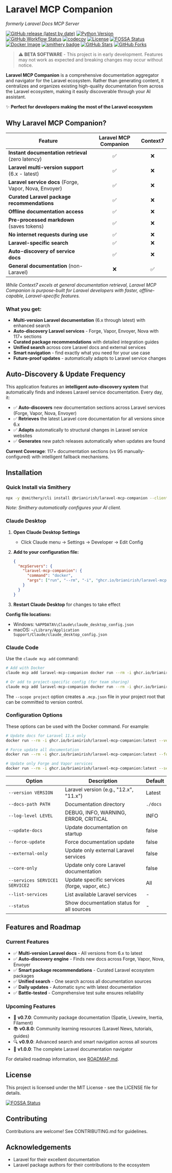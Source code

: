 # Laravel MCP Companion
*formerly Laravel Docs MCP Server*

[![GitHub release (latest by date)](https://img.shields.io/github/v/release/brianirish/laravel-mcp-companion)](https://github.com/brianirish/laravel-mcp-companion/releases)
[![Python Version](https://img.shields.io/badge/python-3.12%2B-blue)](https://www.python.org/downloads/)
[![GitHub Workflow Status](https://img.shields.io/github/actions/workflow/status/brianirish/laravel-mcp-companion/ci.yaml?branch=main&label=tests)](https://github.com/brianirish/laravel-mcp-companion/actions/workflows/ci.yaml)
[![codecov](https://codecov.io/gh/brianirish/laravel-mcp-companion/graph/badge.svg?token=VC93Y921KR)](https://codecov.io/gh/brianirish/laravel-mcp-companion)
[![License](https://img.shields.io/github/license/brianirish/laravel-mcp-companion)](https://github.com/brianirish/laravel-mcp-companion/blob/main/LICENSE)
[![FOSSA Status](https://app.fossa.com/api/projects/git%2Bgithub.com%2Fbrianirish%2Flaravel-mcp-companion.svg?type=shield)](https://app.fossa.com/projects/git%2Bgithub.com%2Fbrianirish%2Flaravel-mcp-companion?ref=badge_shield)
[![Docker Image](https://img.shields.io/badge/docker-ghcr.io-blue)](https://github.com/brianirish/laravel-mcp-companion/pkgs/container/laravel-mcp-companion)
[![smithery badge](https://smithery.ai/badge/@brianirish/laravel-mcp-companion)](https://smithery.ai/server/@brianirish/laravel-mcp-companion)
[![GitHub Stars](https://img.shields.io/github/stars/brianirish/laravel-mcp-companion?style=social)](https://github.com/brianirish/laravel-mcp-companion)
[![GitHub Forks](https://img.shields.io/github/forks/brianirish/laravel-mcp-companion?style=social)](https://github.com/brianirish/laravel-mcp-companion)


> ⚠️ **BETA SOFTWARE** - This project is in early development. Features may not work as expected and breaking changes may occur without notice.

**Laravel MCP Companion** is a comprehensive documentation aggregator and navigator for the Laravel ecosystem. Rather than generating content, it centralizes and organizes existing high-quality documentation from across the Laravel ecosystem, making it easily discoverable through your AI assistant.

✨ **Perfect for developers making the most of the Laravel ecosystem**

## Why Laravel MCP Companion?

| Feature | Laravel MCP Companion | Context7 |
|---------|:--------------------:|:--------:|
| **Instant documentation retrieval** (zero latency) | ✅ | ❌ |
| **Laravel multi-version support** (6.x - latest) | ✅ | ❌ |
| **Laravel service docs** (Forge, Vapor, Nova, Envoyer) | ✅ | ❌ |
| **Curated Laravel package recommendations** | ✅ | ❌ |
| **Offline documentation access** | ✅ | ❌ |
| **Pre-processed markdown** (saves tokens) | ✅ | ❌ |
| **No internet requests during use** | ✅ | ❌ |
| **Laravel-specific search** | ✅ | ❌ |
| **Auto-discovery of service docs** | ✅ | ❌ |
| **General documentation** (non-Laravel) | ❌ | ✅ |

*While Context7 excels at general documentation retrieval, Laravel MCP Companion is purpose-built for Laravel developers with faster, offline-capable, Laravel-specific features.*

### What you get:
- **Multi-version Laravel documentation** (6.x through latest) with enhanced search
- **Auto-discovery Laravel services** - Forge, Vapor, Envoyer, Nova with 117+ sections
- **Curated package recommendations** with detailed integration guides  
- **Unified search** across core Laravel docs and external services
- **Smart navigation** - find exactly what you need for your use case
- **Future-proof updates** - automatically adapts to Laravel service changes

## Auto-Discovery & Update Frequency

This application features an **intelligent auto-discovery system** that automatically finds and indexes Laravel service documentation. Every day, it:

- ✅ **Auto-discovers** new documentation sections across Laravel services (Forge, Vapor, Nova, Envoyer)  
- ✅ **Retrieves** the latest Laravel core documentation for all versions since 6.x
- ✅ **Adapts** automatically to structural changes in Laravel service websites
- ✅ **Generates** new patch releases automatically when updates are found

**Current Coverage**: 117+ documentation sections (vs 95 manually-configured) with intelligent fallback mechanisms.

## Installation

### Quick Install via Smithery

```bash
npx -y @smithery/cli install @brianirish/laravel-mcp-companion --client claude
```

*Note: Smithery automatically configures your AI client.*

### Claude Desktop

1. **Open Claude Desktop Settings**
   - Click Claude menu → Settings → Developer → Edit Config

2. **Add to your configuration file:**
   ```json
   {
     "mcpServers": {
       "laravel-mcp-companion": {
         "command": "docker",
         "args": ["run", "--rm", "-i", "ghcr.io/brianirish/laravel-mcp-companion:latest"]
       }
     }
   }
   ```

3. **Restart Claude Desktop** for changes to take effect

**Config file locations:**
- Windows: `%APPDATA%\Claude\claude_desktop_config.json`
- macOS: `~/Library/Application Support/Claude/claude_desktop_config.json`

### Claude Code

Use the `claude mcp add` command:

```bash
# Add with Docker
claude mcp add laravel-mcp-companion docker run --rm -i ghcr.io/brianirish/laravel-mcp-companion:latest

# Or add to project-specific config (for team sharing)
claude mcp add laravel-mcp-companion docker run --rm -i ghcr.io/brianirish/laravel-mcp-companion:latest --scope project
```

The `--scope project` option creates a `.mcp.json` file in your project root that can be committed to version control.

### Configuration Options

These options can be used with the Docker command. For example:

```bash
# Update docs for Laravel 11.x only
docker run --rm -i ghcr.io/brianirish/laravel-mcp-companion:latest --version 11.x

# Force update all documentation
docker run --rm -i ghcr.io/brianirish/laravel-mcp-companion:latest --force-update

# Update only Forge and Vapor services
docker run --rm -i ghcr.io/brianirish/laravel-mcp-companion:latest --services forge vapor
```

| Option | Description | Default |
|--------|-------------|---------|
| `--version VERSION` | Laravel version (e.g., "12.x", "11.x") | Latest |
| `--docs-path PATH` | Documentation directory | `./docs` |
| `--log-level LEVEL` | DEBUG, INFO, WARNING, ERROR, CRITICAL | INFO |
| `--update-docs` | Update documentation on startup | false |
| `--force-update` | Force documentation update | false |
| `--external-only` | Update only external Laravel services | false |
| `--core-only` | Update only core Laravel documentation | false |
| `--services SERVICE1 SERVICE2` | Update specific services (forge, vapor, etc.) | All |
| `--list-services` | List available Laravel services | - |
| `--status` | Show documentation status for all sources | - |


## Features and Roadmap

### Current Features
- ✅ **Multi-version Laravel docs** - All versions from 6.x to latest
- ✅ **Auto-discovery engine** - Finds new docs across Forge, Vapor, Nova, Envoyer
- ✅ **Smart package recommendations** - Curated Laravel ecosystem packages
- ✅ **Unified search** - One search across all documentation sources
- ✅ **Daily updates** - Automatic sync with latest documentation
- ✅ **Battle-tested** - Comprehensive test suite ensures reliability

### Upcoming Features
- 🌟 **v0.7.0**: Community package documentation (Spatie, Livewire, Inertia, Filament)
- 📚 **v0.8.0**: Community learning resources (Laravel News, tutorials, guides)
- 🔍 **v0.9.0**: Advanced search and smart navigation across all sources
- 🚀 **v1.0.0**: The complete Laravel documentation navigator

For detailed roadmap information, see [ROADMAP.md](ROADMAP.md).

## License

This project is licensed under the MIT License - see the LICENSE file for details.

[![FOSSA Status](https://app.fossa.com/api/projects/git%2Bgithub.com%2Fbrianirish%2Flaravel-mcp-companion.svg?type=large)](https://app.fossa.com/projects/git%2Bgithub.com%2Fbrianirish%2Flaravel-mcp-companion?ref=badge_large)

## Contributing

Contributions are welcome! See CONTRIBUTING.md for guidelines.

## Acknowledgements

- Laravel for their excellent documentation
- Laravel package authors for their contributions to the ecosystem
